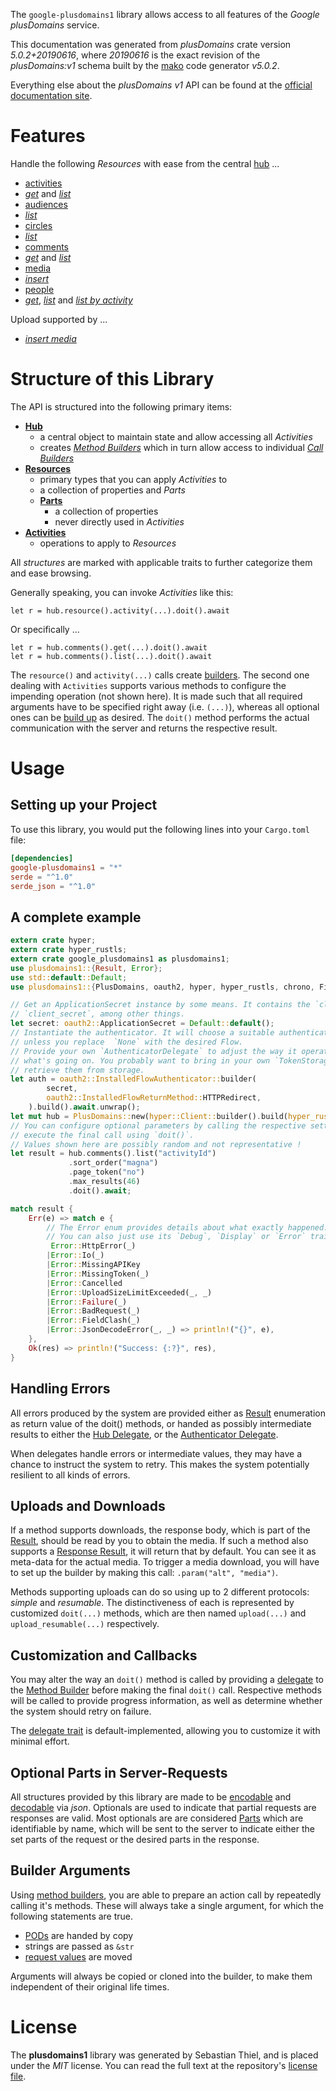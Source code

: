 <!---
DO NOT EDIT !
This file was generated automatically from 'src/generator/templates/api/README.md.mako'
DO NOT EDIT !
-->
The `google-plusdomains1` library allows access to all features of the *Google plusDomains* service.

This documentation was generated from *plusDomains* crate version *5.0.2+20190616*, where *20190616* is the exact revision of the *plusDomains:v1* schema built by the [mako](http://www.makotemplates.org/) code generator *v5.0.2*.

Everything else about the *plusDomains* *v1* API can be found at the
[official documentation site](https://developers.google.com/+/domains/).
# Features

Handle the following *Resources* with ease from the central [hub](https://docs.rs/google-plusdomains1/5.0.2+20190616/google_plusdomains1/PlusDomains) ... 

* [activities](https://docs.rs/google-plusdomains1/5.0.2+20190616/google_plusdomains1/api::Activity)
 * [*get*](https://docs.rs/google-plusdomains1/5.0.2+20190616/google_plusdomains1/api::ActivityGetCall) and [*list*](https://docs.rs/google-plusdomains1/5.0.2+20190616/google_plusdomains1/api::ActivityListCall)
* [audiences](https://docs.rs/google-plusdomains1/5.0.2+20190616/google_plusdomains1/api::Audience)
 * [*list*](https://docs.rs/google-plusdomains1/5.0.2+20190616/google_plusdomains1/api::AudienceListCall)
* [circles](https://docs.rs/google-plusdomains1/5.0.2+20190616/google_plusdomains1/api::Circle)
 * [*list*](https://docs.rs/google-plusdomains1/5.0.2+20190616/google_plusdomains1/api::CircleListCall)
* [comments](https://docs.rs/google-plusdomains1/5.0.2+20190616/google_plusdomains1/api::Comment)
 * [*get*](https://docs.rs/google-plusdomains1/5.0.2+20190616/google_plusdomains1/api::CommentGetCall) and [*list*](https://docs.rs/google-plusdomains1/5.0.2+20190616/google_plusdomains1/api::CommentListCall)
* [media](https://docs.rs/google-plusdomains1/5.0.2+20190616/google_plusdomains1/api::Media)
 * [*insert*](https://docs.rs/google-plusdomains1/5.0.2+20190616/google_plusdomains1/api::MediaInsertCall)
* [people](https://docs.rs/google-plusdomains1/5.0.2+20190616/google_plusdomains1/api::Person)
 * [*get*](https://docs.rs/google-plusdomains1/5.0.2+20190616/google_plusdomains1/api::PersonGetCall), [*list*](https://docs.rs/google-plusdomains1/5.0.2+20190616/google_plusdomains1/api::PersonListCall) and [*list by activity*](https://docs.rs/google-plusdomains1/5.0.2+20190616/google_plusdomains1/api::PersonListByActivityCall)


Upload supported by ...

* [*insert media*](https://docs.rs/google-plusdomains1/5.0.2+20190616/google_plusdomains1/api::MediaInsertCall)



# Structure of this Library

The API is structured into the following primary items:

* **[Hub](https://docs.rs/google-plusdomains1/5.0.2+20190616/google_plusdomains1/PlusDomains)**
    * a central object to maintain state and allow accessing all *Activities*
    * creates [*Method Builders*](https://docs.rs/google-plusdomains1/5.0.2+20190616/google_plusdomains1/client::MethodsBuilder) which in turn
      allow access to individual [*Call Builders*](https://docs.rs/google-plusdomains1/5.0.2+20190616/google_plusdomains1/client::CallBuilder)
* **[Resources](https://docs.rs/google-plusdomains1/5.0.2+20190616/google_plusdomains1/client::Resource)**
    * primary types that you can apply *Activities* to
    * a collection of properties and *Parts*
    * **[Parts](https://docs.rs/google-plusdomains1/5.0.2+20190616/google_plusdomains1/client::Part)**
        * a collection of properties
        * never directly used in *Activities*
* **[Activities](https://docs.rs/google-plusdomains1/5.0.2+20190616/google_plusdomains1/client::CallBuilder)**
    * operations to apply to *Resources*

All *structures* are marked with applicable traits to further categorize them and ease browsing.

Generally speaking, you can invoke *Activities* like this:

```Rust,ignore
let r = hub.resource().activity(...).doit().await
```

Or specifically ...

```ignore
let r = hub.comments().get(...).doit().await
let r = hub.comments().list(...).doit().await
```

The `resource()` and `activity(...)` calls create [builders][builder-pattern]. The second one dealing with `Activities` 
supports various methods to configure the impending operation (not shown here). It is made such that all required arguments have to be 
specified right away (i.e. `(...)`), whereas all optional ones can be [build up][builder-pattern] as desired.
The `doit()` method performs the actual communication with the server and returns the respective result.

# Usage

## Setting up your Project

To use this library, you would put the following lines into your `Cargo.toml` file:

```toml
[dependencies]
google-plusdomains1 = "*"
serde = "^1.0"
serde_json = "^1.0"
```

## A complete example

```Rust
extern crate hyper;
extern crate hyper_rustls;
extern crate google_plusdomains1 as plusdomains1;
use plusdomains1::{Result, Error};
use std::default::Default;
use plusdomains1::{PlusDomains, oauth2, hyper, hyper_rustls, chrono, FieldMask};

// Get an ApplicationSecret instance by some means. It contains the `client_id` and 
// `client_secret`, among other things.
let secret: oauth2::ApplicationSecret = Default::default();
// Instantiate the authenticator. It will choose a suitable authentication flow for you, 
// unless you replace  `None` with the desired Flow.
// Provide your own `AuthenticatorDelegate` to adjust the way it operates and get feedback about 
// what's going on. You probably want to bring in your own `TokenStorage` to persist tokens and
// retrieve them from storage.
let auth = oauth2::InstalledFlowAuthenticator::builder(
        secret,
        oauth2::InstalledFlowReturnMethod::HTTPRedirect,
    ).build().await.unwrap();
let mut hub = PlusDomains::new(hyper::Client::builder().build(hyper_rustls::HttpsConnectorBuilder::new().with_native_roots().https_or_http().enable_http1().enable_http2().build()), auth);
// You can configure optional parameters by calling the respective setters at will, and
// execute the final call using `doit()`.
// Values shown here are possibly random and not representative !
let result = hub.comments().list("activityId")
             .sort_order("magna")
             .page_token("no")
             .max_results(46)
             .doit().await;

match result {
    Err(e) => match e {
        // The Error enum provides details about what exactly happened.
        // You can also just use its `Debug`, `Display` or `Error` traits
         Error::HttpError(_)
        |Error::Io(_)
        |Error::MissingAPIKey
        |Error::MissingToken(_)
        |Error::Cancelled
        |Error::UploadSizeLimitExceeded(_, _)
        |Error::Failure(_)
        |Error::BadRequest(_)
        |Error::FieldClash(_)
        |Error::JsonDecodeError(_, _) => println!("{}", e),
    },
    Ok(res) => println!("Success: {:?}", res),
}

```
## Handling Errors

All errors produced by the system are provided either as [Result](https://docs.rs/google-plusdomains1/5.0.2+20190616/google_plusdomains1/client::Result) enumeration as return value of
the doit() methods, or handed as possibly intermediate results to either the 
[Hub Delegate](https://docs.rs/google-plusdomains1/5.0.2+20190616/google_plusdomains1/client::Delegate), or the [Authenticator Delegate](https://docs.rs/yup-oauth2/*/yup_oauth2/trait.AuthenticatorDelegate.html).

When delegates handle errors or intermediate values, they may have a chance to instruct the system to retry. This 
makes the system potentially resilient to all kinds of errors.

## Uploads and Downloads
If a method supports downloads, the response body, which is part of the [Result](https://docs.rs/google-plusdomains1/5.0.2+20190616/google_plusdomains1/client::Result), should be
read by you to obtain the media.
If such a method also supports a [Response Result](https://docs.rs/google-plusdomains1/5.0.2+20190616/google_plusdomains1/client::ResponseResult), it will return that by default.
You can see it as meta-data for the actual media. To trigger a media download, you will have to set up the builder by making
this call: `.param("alt", "media")`.

Methods supporting uploads can do so using up to 2 different protocols: 
*simple* and *resumable*. The distinctiveness of each is represented by customized 
`doit(...)` methods, which are then named `upload(...)` and `upload_resumable(...)` respectively.

## Customization and Callbacks

You may alter the way an `doit()` method is called by providing a [delegate](https://docs.rs/google-plusdomains1/5.0.2+20190616/google_plusdomains1/client::Delegate) to the 
[Method Builder](https://docs.rs/google-plusdomains1/5.0.2+20190616/google_plusdomains1/client::CallBuilder) before making the final `doit()` call. 
Respective methods will be called to provide progress information, as well as determine whether the system should 
retry on failure.

The [delegate trait](https://docs.rs/google-plusdomains1/5.0.2+20190616/google_plusdomains1/client::Delegate) is default-implemented, allowing you to customize it with minimal effort.

## Optional Parts in Server-Requests

All structures provided by this library are made to be [encodable](https://docs.rs/google-plusdomains1/5.0.2+20190616/google_plusdomains1/client::RequestValue) and 
[decodable](https://docs.rs/google-plusdomains1/5.0.2+20190616/google_plusdomains1/client::ResponseResult) via *json*. Optionals are used to indicate that partial requests are responses 
are valid.
Most optionals are are considered [Parts](https://docs.rs/google-plusdomains1/5.0.2+20190616/google_plusdomains1/client::Part) which are identifiable by name, which will be sent to 
the server to indicate either the set parts of the request or the desired parts in the response.

## Builder Arguments

Using [method builders](https://docs.rs/google-plusdomains1/5.0.2+20190616/google_plusdomains1/client::CallBuilder), you are able to prepare an action call by repeatedly calling it's methods.
These will always take a single argument, for which the following statements are true.

* [PODs][wiki-pod] are handed by copy
* strings are passed as `&str`
* [request values](https://docs.rs/google-plusdomains1/5.0.2+20190616/google_plusdomains1/client::RequestValue) are moved

Arguments will always be copied or cloned into the builder, to make them independent of their original life times.

[wiki-pod]: http://en.wikipedia.org/wiki/Plain_old_data_structure
[builder-pattern]: http://en.wikipedia.org/wiki/Builder_pattern
[google-go-api]: https://github.com/google/google-api-go-client

# License
The **plusdomains1** library was generated by Sebastian Thiel, and is placed 
under the *MIT* license.
You can read the full text at the repository's [license file][repo-license].

[repo-license]: https://github.com/Byron/google-apis-rsblob/main/LICENSE.md

